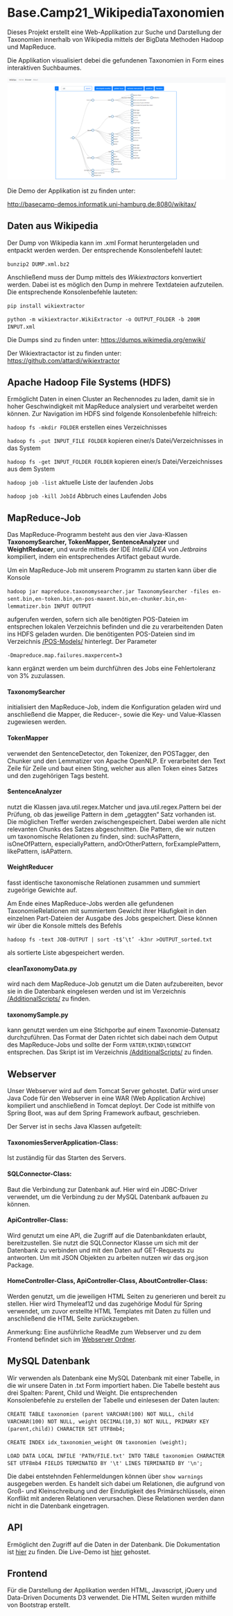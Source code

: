 # Base.Camp21_WikipediaTaxonomien

Dieses Projekt erstellt eine Web-Applikation zur Suche und Darstellung der Taxonomien innerhalb von Wikipedia mittels der BigData Methoden Hadoop und MapReduce. 

Die Applikation visualisiert debei die gefundenen Taxonomien in Form eines interaktiven Suchbaumes. 

![GitHub Logo](Wikitax.PNG)

Die Demo der Applikation ist zu finden unter: 

http://basecamp-demos.informatik.uni-hamburg.de:8080/wikitax/

## Daten aus Wikipedia

Der Dump von Wikipedia kann im .xml Format heruntergeladen und entpackt werden werden. Der entsprechende Konsolenbefehl lautet:

`bunzip2 DUMP.xml.bz2`

Anschließend muss der Dump mittels des *Wikiextractors* konvertiert werden. Dabei ist es möglich den Dump in mehrere Textdateien aufzuteilen. Die entsprechende Konsolenbefehle lauteten:

`pip install wikiextractor`

`python -m wikiextractor.WikiExtractor -o OUTPUT_FOLDER -b 200M INPUT.xml`

Die Dumps sind zu finden unter: 
https://dumps.wikimedia.org/enwiki/

Der Wikiextractactor ist zu finden unter: 
https://github.com/attardi/wikiextractor

## Apache Hadoop File Systems (HDFS)

Ermöglicht Daten in einen Cluster an Rechennodes zu laden, damit sie in hoher Geschwindigkeit mit MapReduce analysiert und verarbeitet werden können. Zur Navigation im HDFS sind folgende Konsolenbefehle hilfreich:

`hadoop fs -mkdir FOLDER`
erstellen eines Verzeichnisses

`hadoop fs -put INPUT_FILE FOLDER`
kopieren einer/s Datei/Verzeichnisses in das System

`hadoop fs -get INPUT_FOLDER FOLDER`
kopieren einer/s Datei/Verzeichnisses aus dem System

`hadoop job -list`
aktuelle Liste der laufenden Jobs

`hadoop job -kill JobId`
Abbruch eines Laufenden Jobs

## MapReduce-Job 

Das MapReduce-Programm besteht aus den vier Java-Klassen **TaxonomySearcher, TokenMapper, SentenceAnalyzer** und **WeightReducer**, und wurde mittels der IDE *IntelliJ IDEA* von *Jetbrains* kompiliert, indem ein entsprechendes Artifact gebaut wurde.

Um ein MapReduce-Job mit unserem Programm zu starten kann über die Konsole 

`hadoop jar mapreduce.taxonomysearcher.jar TaxonomySearcher -files en-sent.bin,en-token.bin,en-pos-maxent.bin,en-chunker.bin,en-lemmatizer.bin INPUT OUTPUT` 

aufgerufen werden, sofern sich alle benötigten POS-Dateien im entsprechen lokalen Verzeichnis befinden und die zu verarbeitenden Daten ins HDFS geladen wurden. Die benötigenten POS-Dateien sind im Verzeichnis [/POS-Models/](https://github.com/Isomorphismus42/Base.Camp21_WikipediaTaxonomien/tree/master/POS-Models) hinterlegt. Der Parameter

`-Dmapreduce.map.failures.maxpercent=3` 

kann ergänzt werden um beim durchführen des Jobs eine Fehlertoleranz von 3% zuzulassen.

#### TaxonomySearcher
initialisiert den MapReduce-Job, indem die Konfiguration geladen wird und anschließend die Mapper, die Reducer-, sowie die Key- und Value-Klassen zugewiesen werden.

#### TokenMapper
verwendet den SentenceDetector, den Tokenizer, den POSTagger, den Chunker und den Lemmatizer von Apache OpenNLP. Er verarbeitet den Text Zeile für Zeile und baut einen Sting, welcher aus allen Token eines Satzes und den zugehörigen Tags besteht.

#### SentenceAnalyzer
nutzt die Klassen java.util.regex.Matcher und java.util.regex.Pattern bei der Prüfung, ob das jeweilige Pattern in dem „getaggten“ Satz vorhanden ist. Die möglichen Treffer werden zwischengespeichert. Dabei werden alle nicht relevanten Chunks des Satzes abgeschnitten.
Die Pattern, die wir nutzen um taxonomische Relationen zu finden, sind: suchAsPattern, isOneOfPattern, especiallyPattern, andOrOtherPattern, forExamplePattern, likePattern, isAPattern. 

#### WeightReducer
fasst identische taxonomische Relationen zusammen und summiert zugeörige Gewichte auf.

Am Ende eines MapReduce-Jobs werden alle gefundenen TaxonomieRelationen mit summiertem Gewicht ihrer Häufigkeit in den einzelnen Part-Dateien
der Ausgabe des Jobs gespeichert. Diese können wir über die Konsole mittels des Befehls 

`hadoop fs -text JOB-OUTPUT | sort -t$’\t’ -k3nr >OUTPUT_sorted.txt`

als sortierte Liste abgespeichert werden.

#### cleanTaxonomyData.py

wird nach dem MapReduce-Job genutzt um die Daten aufzubereiten, bevor sie in die Datenbank eingelesen werden und ist im Verzeichnis [/AdditionalScripts/](https://github.com/Isomorphismus42/Base.Camp21_WikipediaTaxonomien/tree/master/AdditionalScripts) zu finden.

#### taxonomySample.py

kann genutzt werden um eine Stichporbe auf einem Taxonomie-Datensatz durchzuführen. Das Format der Daten richtet sich dabei nach dem Output des MapReduce-Jobs und  sollte der Form `VATER\tKIND\tGEWICHT` entsprechen. Das Skript ist im Verzeichnis [/AdditionalScripts/](https://github.com/Isomorphismus42/Base.Camp21_WikipediaTaxonomien/tree/master/AdditionalScripts) zu finden.

## Webserver
Unser Webserver wird auf dem Tomcat Server gehostet. Dafür wird unser Java Code für den Webserver in eine WAR (Web Application Archive) kompiliert und
anschließend in Tomcat deployt. Der Code ist mithilfe von Spring Boot, was auf dem Spring Framework aufbaut, geschrieben.

Der Server ist in sechs Java Klassen aufgeteilt:

#### TaxonomiesServerApplication-Class:
Ist zuständig für das Starten des Servers.

#### SQLConnector-Class:
Baut die Verbindung zur Datenbank auf. Hier wird ein JDBC-Driver verwendet, um die
Verbindung zu der MySQL Datenbank aufbauen zu können.

#### ApiController-Class:
Wird genutzt um eine API, die Zugriff auf die Datenbankdaten erlaubt, bereitzustellen.
Sie nutzt die SQLConnector Klasse um sich mit der Datenbank zu verbinden und mit den
Daten auf GET-Requests zu antworten. Um mit JSON Objekten zu arbeiten nutzen wir
das org.json Package.

#### HomeController-Class, ApiController-Class, AboutController-Class:
Werden genutzt, um die jeweiligen HTML Seiten zu generieren und bereit zu stellen. Hier
wird Thymeleaf12 und das zugehörige Modul für Spring verwendet, um zuvor erstellte
HTML Templates mit Daten zu füllen und anschließend die HTML Seite zurückzugeben.

Anmerkung: Eine ausführliche ReadMe zum Webserver und zu dem Frontend befindet sich im [Webserver Ordner](https://github.com/Isomorphismus42/Base.Camp21_WikipediaTaxonomien/blob/master/Webserver/README.md). 

## MySQL Datenbank 

Wir verwenden als Datenbank eine MySQL Datenbank mit einer Tabelle, in die wir unsere Daten in .txt Form importiert haben. Die Tabelle besteht aus drei Spalten: Parent, Child und Weight. Die entsprechenden Konsolenbefehle zu erstellen der Tabelle und einlesesen der Daten lauten:

`CREATE TABLE taxonomien (parent VARCHAR(100) NOT NULL, child VARCHAR(100) NOT NULL, weight DECIMAL(10,3) NOT NULL, PRIMARY KEY (parent,child)) CHARACTER SET UTF8mb4;`

`CREATE INDEX idx_taxonomien_weight ON taxonomien (weight);`

`LOAD DATA LOCAL INFILE 'PATH/FILE.txt' INTO TABLE taxonomien CHARACTER SET UTF8mb4 FIELDS TERMINATED BY '\t' LINES TERMINATED BY '\n';`

Die dabei entstehnden Fehlermeldungen können über `show warnings` ausgegeben werden. Es handelt sich dabei um Relationen, die aufgrund von Groß- und Kleinschreibung und der Eindutigkeit des Primärschlüssels, einen Konflikt mit anderen Relationen verursachen. Diese Relationen werden dann nicht in die Datenbank eingetragen.

## API
Ermöglicht den Zugriff auf die Daten in der Datenbank. Die Dokumentation ist [hier](https://github.com/Isomorphismus42/Base.Camp21_WikipediaTaxonomien/blob/master/Webserver/APIDocs.md) zu finden. Die Live-Demo ist [hier](http://basecamp-demos.informatik.uni-hamburg.de:8080/wikitax/api) gehostet. 

## Frontend

Für die Darstellung der Applikation werden HTML, Javascript, jQuery und Data-Driven Documents D3 verwendet. Die HTML Seiten wurden mithilfe von Bootstrap erstellt.

